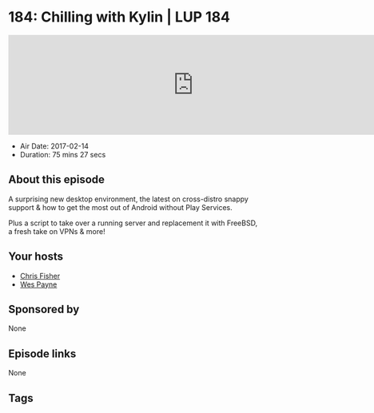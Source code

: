 # 184: Chilling with Kylin | LUP 184

<iframe src="https://player.fireside.fm/v2/RUkczH-V+LuMO1xiJ?theme=dark" width="740" height="200" frameborder="0" scrolling="no"></iframe>

* Air Date: 2017-02-14
* Duration: 75 mins 27 secs

## About this episode

A surprising new desktop environment, the latest on cross-distro snappy support & how to get the most out of Android without Play Services.

Plus a script to take over a running server and replacement it with FreeBSD, a fresh take on VPNs & more!

## Your hosts
* [Chris Fisher](https://linuxunplugged.com/hosts/chrislas)
* [Wes Payne](https://linuxunplugged.com/hosts/wes)

## Sponsored by

None



## Episode links

None



## Tags

